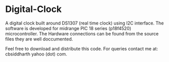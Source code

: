 Digital-Clock
=============

A digital clock built around DS1307 (real time clock) using I2C interface.
The software is developed for midrange PIC 18 series (p18f4520) microcontroller.
The Hardware connections can be found from the source files they are well doccumented.

Feel free to download and distribute this code.
For queries contact me at: cbsiddharth <at> yahoo (dot) com.
